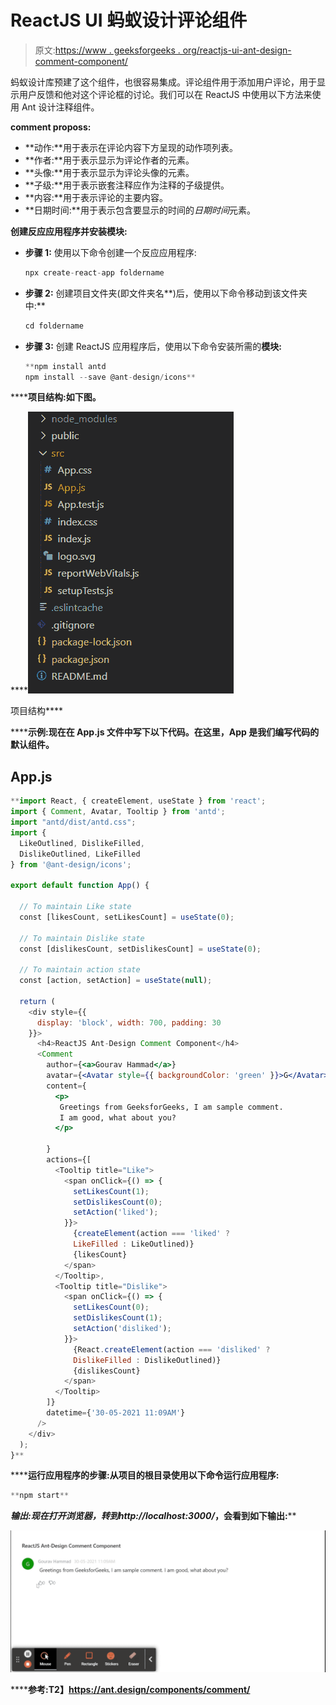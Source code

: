 # ReactJS UI 蚂蚁设计评论组件

> 原文:[https://www . geeksforgeeks . org/reactjs-ui-ant-design-comment-component/](https://www.geeksforgeeks.org/reactjs-ui-ant-design-comment-component/)

蚂蚁设计库预建了这个组件，也很容易集成。评论组件用于添加用户评论，用于显示用户反馈和他对这个评论框的讨论。我们可以在 ReactJS 中使用以下方法来使用 Ant 设计注释组件。

**comment proposs:**

*   **动作:**用于表示在评论内容下方呈现的动作项列表。
*   **作者:**用于表示显示为评论作者的元素。
*   **头像:**用于表示显示为评论头像的元素。
*   **子级:**用于表示嵌套注释应作为注释的子级提供。
*   **内容:**用于表示评论的主要内容。
*   **日期时间:**用于表示包含要显示的时间的*日期时间*元素。

**创建反应应用程序并安装模块:**

*   **步骤 1:** 使用以下命令创建一个反应应用程序:

    ```jsx
    npx create-react-app foldername
    ```

*   **步骤 2:** 创建项目文件夹(即文件夹名**)后，使用以下命令移动到该文件夹中:**

    ```jsx
    cd foldername
    ```

*   **步骤 3:** 创建 ReactJS 应用程序后，使用以下命令安装所需的****模块:****

    ```jsx
    **npm install antd
    npm install --save @ant-design/icons**
    ```

******项目结构:**如下图。****

****![](img/f04ae0d8b722a9fff0bd9bd138b29c23.png)

项目结构**** 

******示例:**现在在 **App.js** 文件中写下以下代码。在这里，App 是我们编写代码的默认组件。****

## ****App.js****

```jsx
**import React, { createElement, useState } from 'react';
import { Comment, Avatar, Tooltip } from 'antd';
import "antd/dist/antd.css";
import {
  LikeOutlined, DislikeFilled,
  DislikeOutlined, LikeFilled
} from '@ant-design/icons';

export default function App() {

  // To maintain Like state
  const [likesCount, setLikesCount] = useState(0);

  // To maintain Dislike state
  const [dislikesCount, setDislikesCount] = useState(0);

  // To maintain action state
  const [action, setAction] = useState(null);

  return (
    <div style={{
      display: 'block', width: 700, padding: 30
    }}>
      <h4>ReactJS Ant-Design Comment Component</h4>
      <Comment
        author={<a>Gourav Hammad</a>}
        avatar={<Avatar style={{ backgroundColor: 'green' }}>G</Avatar>}
        content={
          <p> 
           Greetings from GeeksforGeeks, I am sample comment.
           I am good, what about you?
          </p>

        }
        actions={[
          <Tooltip title="Like">
            <span onClick={() => {
              setLikesCount(1);
              setDislikesCount(0);
              setAction('liked');
            }}>
              {createElement(action === 'liked' ? 
              LikeFilled : LikeOutlined)}
              {likesCount}
            </span>
          </Tooltip>,
          <Tooltip title="Dislike">
            <span onClick={() => {
              setLikesCount(0);
              setDislikesCount(1);
              setAction('disliked');
            }}>
              {React.createElement(action === 'disliked' ? 
              DislikeFilled : DislikeOutlined)}
              {dislikesCount}
            </span>
          </Tooltip>
        ]}
        datetime={'30-05-2021 11:09AM'}
      />
    </div>
  );
}**
```

******运行应用程序的步骤:**从项目的根目录使用以下命令运行应用程序:****

```jsx
**npm start**
```

******输出:**现在打开浏览器，转到***http://localhost:3000/***，会看到如下输出:****

****![](img/2b515441f247a6dc82361c2bd371998f.png)****

******参考:**T2】https://ant.design/components/comment/****